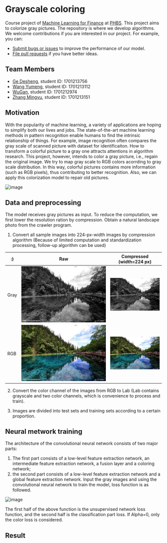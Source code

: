 # Grayscale coloring

Course project of [Machine Learning for Finance](https://github.com/PHBS/2018.M1.MLF) at [PHBS](http://english.phbs.pku.edu.cn/). This project aims to colorize gray pictures. The
repository is where we develop algorithms. We welcome contributions if you are interested in our
project. For example, you can:

* [Submit bugs or issues](https://github.com/devon-ge/PHBS_MLF_2018/issues) to improve the performance of our model.
* [File pull requests](https://github.com/devon-ge/PHBS_MLF_2018/pulls) if you have better ideas.

## Team Members

* [Ge Desheng](https://github.com/devon-ge), student ID: 1701213756
* [Wang Yumeng](https://github.com/yumengwang123), student ID: 1701213112
* [WuGan](https://github.com/SuperWGAaron), student ID: 1701212974
* [Zhang Mingyu](https://github.com/myzhangcn), student ID: 1701213151

## Motivation

With the popularity of machine learning, a variety of applications are hoping to simplify
both our lives and jobs. The state-of-the-art machine learning methods in pattern recognition
enable humans to find the intrinsic relationship of things. For example, image recognition often
compares the gray scale of scanned picture with dataset for identificaiton. How to transform a
colorful picture to a gray one attracts attentions in algorithm research. This project, however,
intends to color a gray picture, i.e., regain the original image. We try to map gray scale to RGB
colors acorrding to gray scale distribution. In this way, colorful pictures contains more
information (such as RGB pixels), thus contributing to better recognition. Also, we can apply this
colorization model to repair old pictures.

![image](https://github.com/devon-ge/PHBS_MLF_2018/blob/master/test/liucheng.png)

## Data and preprocessing

The model receives gray pictures as input. To reduce the computation, we first lower the resolution
ration by compression. Obtain a natural landscape photo from the crawler program.

1. Convert all sample images into 224-px-width images by compression algorithm (Because of limited computation and standardization processing, follow-up algorithm can be used)

:)|Raw | Compressed (width=224 px)
---|---|---
Gray|![Raw picture](./test/example_Gray.jpg) | ![Compressed picture](./test/com_example_Gray.jpg)
RGB|![Raw picture](./test/example_RGB.jpg) | ![Compressed picture](./test/com_example_RGB.jpg)

2. Convert the color channel of the images from RGB to Lab (Lab contains grayscale and two color channels, which is convenience to process and train).

3. Images are divided into test sets and training sets according to a certain proportion.
## Neural metwork training

The architecture of the convolutional neural network consists of two major parts: 
1) The first part consists of a low-level feature extraction network, an intermediate feature extraction network, a fusion layer and a coloring network; 
2) the second part consists of a low-level feature extraction network and a global feature extraction network. 
Input the gray images and using the convolutional neural network to train the model, loss function is as followed.

![image](https://github.com/devon-ge/PHBS_MLF_2018/blob/master/test/equation.gif)

The first half of the above function is the unsupervised network loss function, and the second half is the classification part loss. If Alpha=0, only the color loss is considered.

## Result
